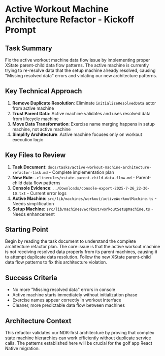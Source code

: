 # Active Workout Machine Architecture Refactor - Kickoff Prompt

## Task Summary
Fix the active workout machine data flow issue by implementing proper XState parent-child data flow patterns. The active machine is currently trying to re-resolve data that the setup machine already resolved, causing "Missing resolved data" errors and violating our new architecture patterns.

## Key Technical Approach
1. **Remove Duplicate Resolution**: Eliminate `initializeResolvedData` actor from active machine
2. **Trust Parent Data**: Active machine validates and uses resolved data from lifecycle machine
3. **Move Data Transformation**: Exercise name merging happens in setup machine, not active machine
4. **Simplify Architecture**: Active machine focuses only on workout execution logic

## Key Files to Review
1. **Task Document**: `docs/tasks/active-workout-machine-architecture-refactor-task.md` - Complete implementation plan
2. **New Rule**: `.clinerules/xstate-parent-child-data-flow.md` - Parent-child data flow patterns
3. **Console Evidence**: `../Downloads/console-export-2025-7-26_22-36-10.txt` - Current error logs
4. **Active Machine**: `src/lib/machines/workout/activeWorkoutMachine.ts` - Needs simplification
5. **Setup Machine**: `src/lib/machines/workout/workoutSetupMachine.ts` - Needs enhancement

## Starting Point
Begin by reading the task document to understand the complete architecture refactor plan. The core issue is that the active workout machine is not receiving resolved data properly from its parent machines, causing it to attempt duplicate data resolution. Follow the new XState parent-child data flow patterns to fix this architecture violation.

## Success Criteria
- No more "Missing resolved data" errors in console
- Active machine starts immediately without initialization phase
- Exercise names appear correctly in workout interface
- Cleaner, more predictable data flow between machines

## Architecture Context
This refactor validates our NDK-first architecture by proving that complex state machine hierarchies can work efficiently without duplicate service calls. The patterns established here will be crucial for the golf app React Native migration.
